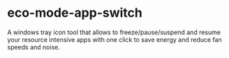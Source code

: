 # eco-mode-app-switch
A windows tray icon tool that allows to freeze/pause/suspend and resume your resource intensive apps with one click to save energy and reduce fan speeds and noise.
